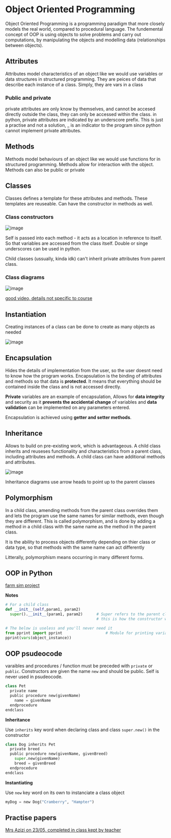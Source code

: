 # Object Oriented Programming
Object Oriented Programming is a programming paradigm that more closely models the real world, compared to procedural language. The fundemental concept of OOP is using objects to solve problems and carry out computations, by manipulating the objects and modelling data (relationships between objects).

## Attributes
Attributes model characteristics of an object like we would use variables or data structures in structured programming. They are peices of data that describe each instance of a class. Simply, they are vars in a class

### Public and private
private attributes are only know by themselves, and cannot be accesed directly outside the class, they can only be accessed within the class. in python, private attributes are indicated by an underscore prefix. This is just a practise and not a solution, _ is an indicator to the program since python cannot implement private attributes.

## Methods
Methods model behaviours of an object like we would use functions for in structured programming. Methods allow for interaction with the object.  Methods can also be public or private

## Classes
Classes defines a template for these attributes and methods. These templates are reuseable. Can have the constructor in methods as well.

### Class constructors

![image](https://user-images.githubusercontent.com/72783315/155983507-6a5bb37f-5548-4653-8867-82818da76c15.png)

Self is passed into each method - it acts as a location in reference to itself. So that variables are accessed from the class itself.
Double or singe underscores can be used in python.

Child classes (ussually, kinda idk) can't inherit private attributes from parent class.

### Class diagrams

![image](https://user-images.githubusercontent.com/72783315/155695435-937a0bed-ad0e-4394-8b94-3c6e67551e10.png)

[good video, details not specific to course](https://www.youtube.com/watch?v=UI6lqHOVHic)

## Instantiation
Creating instances of a class can be done to create as many objects as needed

![image](https://user-images.githubusercontent.com/72783315/155984540-da38a184-e17c-47f2-9dfa-d53eae2ea65d.png)

## Encapsulation
Hides the details of implementation from the user, so the user doesnt need to know how the program works. Encapsulation is the binding of attributes and methods so that data is **protected**. It means that everything should be contained inside the class and is not accessed directly.

**Private** variables are an example of encapsulation, Allows for **data integrity** and security as it **prevents the accidental change** of variables and **data validation** can be implemented on any parameters entered. 

Encapsulation is achieved using **getter and setter methods**.

## Inheritance
Allows to build on pre-existing work, which is advantageous. A child class inherits and reuseses functionality and characteristics from a parent class, including attributes and methods. A child class can have additional methods and attributes.

![image](https://user-images.githubusercontent.com/72783315/152790871-5843f096-a881-40f2-9594-1b5fd9d08ecb.png)

Inheritance diagrams use arrow heads to point up to the parent classes

## Polymorphism
In a child class, amending methods from the parent class overrides them and lets the program use the same names for similar methods, even though they are different. This is called polymorphism, and is done by adding a method in a child class with the same name as the method in the parent class. 

It is the ability to process objects differently depending on thier class or data type, so that methods with the same name can act differently

Litterally, polymorphism means occurring in many different forms. 

## OOP in Python
[farm sim project](https://github.com/JachymT/a-level-cs-blog/blob/main/Algorithms%20and%20programming/2.2/2.2.1/Object%20Oriented/README.md)

**Notes**

```py
# For a child class
def __init__(self,param1, param2)
  super().__init__(param1, param2)      # Super refers to the parent class through a temporary object
                                        # this is how the constructor works for inheritance
```

```py
# The below is useless and you'll never need it
from pprint import pprint                   # Module for printing variables from class objects neatly
pprint(vars(object_instance))
```

## OOP psudeocode 
varaibles and procedures / function must be preceded with `private` or `public`. Constructors are given the name `new` and should be public. Self is never used in psudeocode.

```py
class Pet
  private name
  public procedure new(givenName)
    name = givenName
  endprocedure
endclass
```

**Inheritance**

Use `inherits` key word when declaring class and class `super.new()` in the constructor

```py
class Dog inherits Pet
  private breed
  public procedure new(givenName, givenBreed)
    super.new(givenName)
    breed = givenBreed
  endprocedure
endclass
```

**Instantiating**

Use `new` key word on its own to instanciate a class object

```py
myDog = new Dog("Cramberry", "Hampter")
```

## Practise papers

[Mrs Azizi on 23/05, completed in class kept by teacher](https://classroom.google.com/c/Mzg4MTUwMjc3MTA5/a/NTIxMjA1NTA4NzQ5/details)
